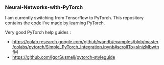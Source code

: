### Neural-Networks-with-PyTorch

I am currently switching from Tensorflow to PyTorch. This repository contains the code i've made by learning PyTorch.

Very good PyTorch help guides :

* https://colab.research.google.com/github/wandb/examples/blob/master/colabs/pytorch/Simple_PyTorch_Integration.ipynb#scrollTo=sInizMbwtnfM
* https://github.com/IgorSusmelj/pytorch-styleguide


